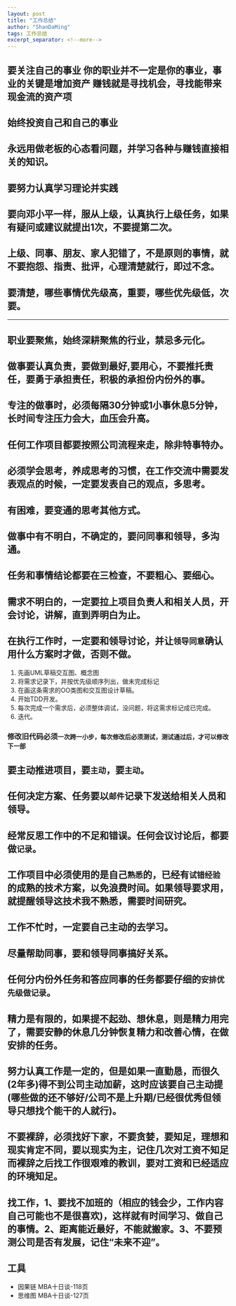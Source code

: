 ```yaml
---
layout: post
title: "工作总结"
author: "ShanDaMing"
tags: 工作总结
excerpt_separator: <!--more-->
---
```


## 要关注自己的事业 你的职业并不一定是你的事业，事业的关键是增加资产 赚钱就是寻找机会，寻找能带来现金流的资产项 <!--more-->

## 始终投资自己和自己的事业

## 永远用做老板的心态看问题，并学习各种与赚钱直接相关的知识。

## 要努力认真学习理论并实践

## 要向邓小平一样，服从上级，认真执行上级任务，如果有疑问或建议就提出1次，不要提第二次。

## 上级、同事、朋友、家人犯错了，不是原则的事情，就不要抱怨、指责、批评，心理清楚就行，即过不念。

## 要清楚，哪些事情优先级高，重要，哪些优先级低，次要。

---

## 职业要聚焦，始终深耕聚焦的行业，禁忌多元化。

## 做事要认真负责，要做到最好,要用心，不要推托责任，要勇于承担责任，积极的承担份内份外的事。

## 专注的做事时，必须每隔30分钟或1小事休息5分钟，长时间专注压力会大，血压会升高。

## 任何工作项目都要按照公司流程来走，除非特事特办。

## 必须学会思考，养成思考的习惯，在工作交流中需要发表观点的时候，一定要发表自己的观点，多思考。

## 有困难，要变通的思考其他方式。

## 做事中有不明白，不确定的，要问同事和领导，多沟通。

## 任务和事情结论都要在三检查，不要粗心、要细心。

## 需求不明白的，一定要拉上项目负责人和相关人员，开会讨论，讲解，直到弄明白为止。

## 在执行工作时，一定要和领导讨论，并让`领导同意`确认用什么方案时才做，否则不做。
1. 先画UML草稿交互图、概念图
2. 将需求记录下，并按优先级顺序列出，做未完成标记
3. 在画这条需求的OO类图和交互图设计草稿。
4. 开始TDD开发。
5. 每次完成一个需求后，必须整体调试，没问题，将这需求标记成已完成。
6. 迭代。

### 修改旧代码必须`一次跨一小步，每次修改后必须测试，测试通过后，才可以修改下一部`

## 要主动推进项目，要`主动`，要`主动`。

## 任何决定方案、任务要以`邮件`记录下发送给相关人员和领导。

## 经常反思工作中的不足和错误。任何会议讨论后，都要做`记录`。

## 工作项目中必须使用的是自己`熟悉`的，已经有`试错经验`的成熟的技术方案，以免浪费时间。如果领导要求用，就提醒领导这技术我不熟悉，需要时间研究。

## 工作不忙时，一定要自己主动的去学习。

## 尽量帮助同事，要和领导同事搞好关系。

## 任何分内份外任务和答应同事的任务都要仔细的`安排优先级做记录`。

## 精力是有限的，如果提不起劲、想休息，则是精力用完了，需要安静的休息几分钟恢复精力和改善心情，在做安排的任务。

## 努力认真工作是一定的，但是如果一直勤恳，而很久(2年多)得不到公司主动加薪，这时应该要自己主动提(哪些做的还不够好/公司不是上升期/已经很优秀但领导只想找个能干的人就行)。

## 不要裸辞，必须找好下家，不要贪婪，要知足，理想和现实肯定不同，要以现实为主，记住几次对工资不知足而裸辞之后找工作很艰难的教训，要对工资和已经适应的环境知足。

## 找工作，1、要找不加班的（相应的钱会少，工作内容自己可能也不是很喜欢)，这样就有时间学习、做自己的事情。2、距离能近最好，不能就搬家。3、不要预测公司是否有发展，记住“未来不迎”。

## 工具
* 因果链 MBA十日谈-118页
* 思维图 MBA十日谈-127页
